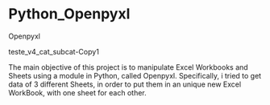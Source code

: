 # Python_Openpyxl
Openpyxl 

teste_v4_cat_subcat-Copy1

The main objective of this project is to manipulate Excel Workbooks and Sheets using a module in Python, called Openpyxl.
Specifically, i tried to get data of 3 different Sheets, in order to put them in an unique new Excel WorkBook, with one sheet for each other.
